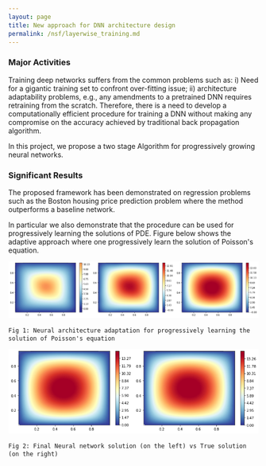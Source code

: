 ```yaml
---
layout: page
title: New approach for DNN architecture design
permalink: /nsf/layerwise_training.md
---
```


### Major Activities 
 Training deep networks suffers from the common problems such as:  i) Need for a gigantic training set to confront over-fitting issue; ii) architecture adaptability problems, e.g., any amendments to a pretrained DNN requires retraining from the scratch. Therefore, there is a need to develop a computationally efficient procedure for training a DNN without making any compromise on the accuracy achieved by traditional back propagation algorithm.

 In this project, we propose a two stage Algorithm for progressively growing neural networks.



### Significant Results
The proposed framework has been demonstrated on  regression problems such as the Boston housing price prediction problem where the method outperforms a baseline network.

In particular we also demonstrate that the procedure can be used for progressively learning the solutions of PDE. Figure below shows the adaptive approach where one progressively learn the solution of Poisson's equation. 

![image](/assets/figures/Krish/adaptation_1.png)

    Fig 1: Neural architecture adaptation for progressively learning the solution of Poisson's equation

![image2](/assets/figures/Krish/adaptation_2.png)

    Fig 2: Final Neural network solution (on the left) vs True solution (on the right)


